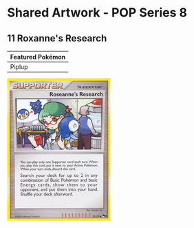 # Shared Artwork - POP Series 8

## 11 Roxanne's Research

|Featured Pokémon|
|:--|
|Piplup

![Roxanne's Research](/images/SharedArtwork/popseries8-11.png)